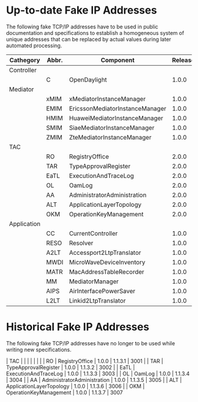 # Up-to-date Fake IP Addresses  

The following fake TCP/IP addresses have to be used in public documentation and specifications to establish a homogeneous system of unique addresses that can be replaced by actual values during later automated processing.  

| Cathegory | Abbr. | Component | Release | IP | TCP |
|---|---|---|---|---|---|
| Controller |  |  |  |  |  |
|  | C | OpenDaylight | 1.0.0 | 1.1.1.1 | 1001
| Mediator |  |  |  |  |  |
|  | xMIM | xMediatorInstanceManager | 1.0.0 | 1.1.2.1 | 2001
|  | EMIM | EricssonMediatorInstanceManager | 1.0.0 | 1.1.2.2 | 2002
|  | HMIM | HuaweiMediatorInstanceManager | 1.0.0 | 1.1.2.3 | 2003
|  | SMIM | SiaeMediatorInstanceManager | 1.0.0 | 1.1.2.4 | 2004
|  | ZMIM | ZteMediatorInstanceManager | 1.0.0 | 1.1.2.5 | 2005
| TAC |  |  |  |  |  |
|  | RO | RegistryOffice | 2.0.0 | 1.1.3.8 | 3008
|  | TAR | TypeApprovalRegister | 2.0.0 | 1.1.3.9 | 3009
|  | EaTL | ExecutionAndTraceLog | 2.0.0 | 1.1.3.10 | 3010
|  | OL | OamLog | 2.0.0 | 1.1.3.11 | 3011
|  | AA | AdministratorAdministration | 2.0.0 | 1.1.3.12 | 3012
|  | ALT | ApplicationLayerTopology | 2.0.0 | 1.1.3.13 | 3013
|  | OKM | OperationKeyManagement | 2.0.0 | 1.1.3.14 | 3014
| Application |  |  |  |  |  |
|  | CC | CurrentController | 1.0.0 | 1.1.4.1 | 4001
|  | RESO | Resolver | 1.0.0 | 1.1.4.2 | 4002
|  | A2LT | Accessport2LtpTranslator  | 1.0.0 | 1.1.4.3 | 4003
|  | MWDI | MicroWaveDeviceInventory  | 1.0.0 | 1.1.4.4 | 4004
|  | MATR | MacAddressTableRecorder | 1.0.0 | 1.1.4.5 | 4005
|  | MM | MediatorManager | 1.0.0 | 1.1.4.6 | 4006
|  | AIPS | AirInterfacePowerSaver  | 1.0.0 | 1.1.4.7 | 4007
|  | L2LT | Linkid2LtpTranslator | 1.0.0 | 1.1.4.8 | 4008

# Historical Fake IP Addresses  

The following fake TCP/IP addresses have no longer to be used while writing new specifications.

| TAC |  |  |  |  |  |
|  | RO | RegistryOffice | 1.0.0 | 1.1.3.1 | 3001
|  | TAR | TypeApprovalRegister | 1.0.0 | 1.1.3.2 | 3002
|  | EaTL | ExecutionAndTraceLog | 1.0.0 | 1.1.3.3 | 3003
|  | OL | OamLog | 1.0.0 | 1.1.3.4 | 3004
|  | AA | AdministratorAdministration | 1.0.0 | 1.1.3.5 | 3005
|  | ALT | ApplicationLayerTopology | 1.0.0 | 1.1.3.6 | 3006
|  | OKM | OperationKeyManagement | 1.0.0 | 1.1.3.7 | 3007
